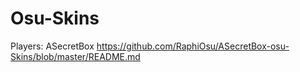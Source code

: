 # Osu-Skins
Players:
ASecretBox https://github.com/RaphiOsu/ASecretBox-osu-Skins/blob/master/README.md

